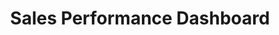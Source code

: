 ---
layout: article
title: Sales Performance Dashboard
description: 
  - With this template you can build your sales dashboard. Create more competition through visible metrics.
lang: en
weight: 500
isDraft: false
ref: Sales-Performance-Dashboard
category:
  - Administration
  - KPI
  - Misc
image: Sales-Performance-Dashboard.png
image_thumbnail: Sales-Performance-Dashboard_thumbnail.png
download: Sales-Performance-Dashboard.pbmx
overview_description:
overview_benefits:
overview_data_sources:
---